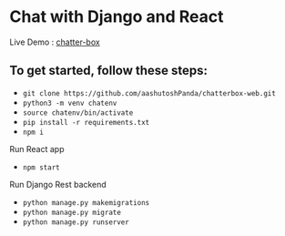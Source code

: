 # Chat with Django and React

Live Demo : [chatter-box](https://chatterbox-web.herokuapp.com "chatterbox WEB")

## To get started, follow these steps:

- `git clone https://github.com/aashutoshPanda/chatterbox-web.git`
- `python3 -m venv chatenv`
- `source chatenv/bin/activate`
- `pip install -r requirements.txt`
- `npm i`

Run React app
- `npm start`

Run Django Rest backend
- `python manage.py makemigrations`
- `python manage.py migrate`
- `python manage.py runserver`

